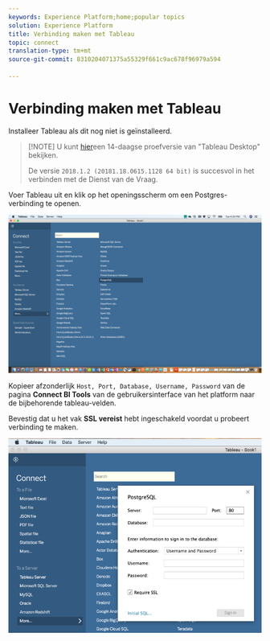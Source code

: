 ```yaml
---
keywords: Experience Platform;home;popular topics
solution: Experience Platform
title: Verbinding maken met Tableau
topic: connect
translation-type: tm+mt
source-git-commit: 8310204071375a55329f661c9ac678f96979a594

---
```



# Verbinding maken met Tableau

Installeer Tableau als dit nog niet is geïnstalleerd.

>[!NOTE] U kunt [hier](https://www.tableau.com/products/desktop/download)een 14-daagse proefversie van &quot;Tableau Desktop&quot; bekijken.
>    
> De versie `2018.1.2 (20181.18.0615.1128 64 bit)` is succesvol in het verbinden met de Dienst van de Vraag.

Voer Tableau uit en klik op het openingsscherm om een Postgres-verbinding te openen.

![Afbeelding](../images/clients/tableau/open-connection.png)

Kopieer afzonderlijk `Host, Port, Database, Username, Password` van de pagina **Connect BI Tools** van de gebruikersinterface van het platform naar de bijbehorende tableau-velden.

Bevestig dat u het vak **SSL vereist** hebt ingeschakeld voordat u probeert verbinding te maken.

![Afbeelding](../images/clients/tableau/ssl-required.png)